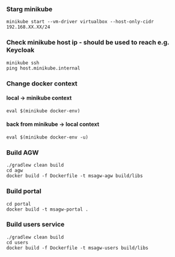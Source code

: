 ### Starg minikube
```
minikube start --vm-driver virtualbox --host-only-cidr 192.168.XX.XX/24
```

### Check minikube host ip - should be used to reach e.g. Keycloak
``` 
minikube ssh
ping host.minikube.internal
```

### Change docker context
#### local -> minikube context
```
eval $(minikube docker-env)
```
#### back from minikube -> local context
```
eval $(minikube docker-env -u)
```

### Build AGW
```
./gradlew clean build
cd agw
docker build -f Dockerfile -t msagw-agw build/libs
```

### Build portal
```
cd portal
docker build -t msagw-portal .
```

### Build users service
```
./gradlew clean build
cd users
docker build -f Dockerfile -t msagw-users build/libs
```

